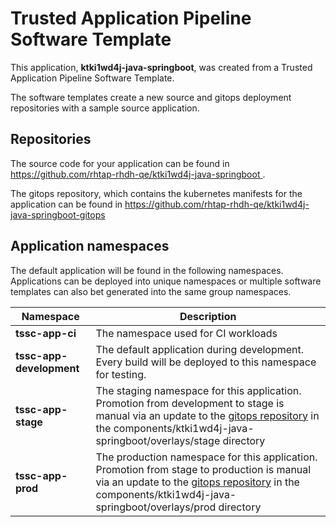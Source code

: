 # Trusted Application Pipeline Software Template

This application, **ktki1wd4j-java-springboot**, was created from a Trusted Application Pipeline Software Template.

The software templates create a new source and gitops deployment repositories with a sample source application. 

## Repositories

The source code for your application can be found in [https://github.com/rhtap-rhdh-qe/ktki1wd4j-java-springboot ](https://github.com/rhtap-rhdh-qe/ktki1wd4j-java-springboot ).
 
The gitops repository, which contains the kubernetes manifests for the application can be found in 
[https://github.com/rhtap-rhdh-qe/ktki1wd4j-java-springboot-gitops ](https://github.com/rhtap-rhdh-qe/ktki1wd4j-java-springboot-gitops ) 

## Application namespaces 

The default application will be found in the following namespaces. Applications can be deployed into unique namespaces or multiple software templates can also bet generated into the same group namespaces.  

|  Namespace   |  Description   |  
| -------- | -------- |
| **tssc-app-ci** | The namespace used for CI workloads |
| **tssc-app-development** | The default application during development. Every build will be deployed to this namespace for testing. |
| **tssc-app-stage** | The staging namespace for this application. Promotion from development to stage is manual via an update to the [gitops repository](https://github.com/rhtap-rhdh-qe/ktki1wd4j-java-springboot-gitops ) in the components/ktki1wd4j-java-springboot/overlays/stage directory |
| **tssc-app-prod** | The production namespace for this application. Promotion from stage to production is manual via an update to the [gitops repository](https://github.com/rhtap-rhdh-qe/ktki1wd4j-java-springboot-gitops ) in the components/ktki1wd4j-java-springboot/overlays/prod directory |